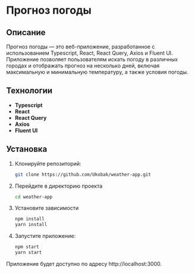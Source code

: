# Прогноз погоды

## Описание

Прогноз погоды — это веб-приложение, разработанное с использованием Typescript, React, React Query, Axios и Fluent UI. Приложение позволяет пользователям искать погоду в различных городах и отображать прогноз на несколько дней, включая максимальную и минимальную температуру, а также условия погоды.

## Технологии

- **Typescript**
- **React**
- **React Query**
- **Axios**
- **Fluent UI**
  
## Установка

1. Клонируйте репозиторий:
   ```bash
   git clone https://github.com/Ukobak/weather-app.git
2. Перейдите в директорию проекта
   ```bash
   cd weather-app
3. Установите зависимости
   ```bash
   npm install
   yarn install
4. Запустите приложение:
   ```bash
   npm start
   yarn start

Приложение будет доступно по адресу http://localhost:3000.   
